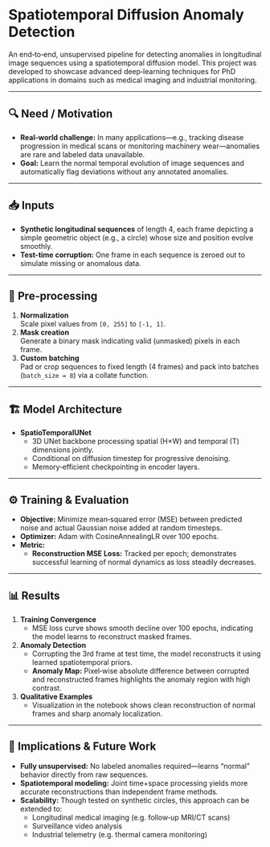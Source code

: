 # Spatiotemporal Diffusion Anomaly Detection

An end‑to‑end, unsupervised pipeline for detecting anomalies in longitudinal image sequences using a spatiotemporal diffusion model. This project was developed to showcase advanced deep‑learning techniques for PhD applications in domains such as medical imaging and industrial monitoring.

---

## 🔍 Need / Motivation
- **Real‑world challenge:** In many applications—e.g., tracking disease progression in medical scans or monitoring machinery wear—anomalies are rare and labeled data unavailable.  
- **Goal:** Learn the normal temporal evolution of image sequences and automatically flag deviations without any annotated anomalies.

---

## 📥 Inputs
- **Synthetic longitudinal sequences** of length 4, each frame depicting a simple geometric object (e.g., a circle) whose size and position evolve smoothly.  
- **Test-time corruption:** One frame in each sequence is zeroed out to simulate missing or anomalous data.

---

## 🔄 Pre‑processing
1. **Normalization**  
   Scale pixel values from `[0, 255]` to `[-1, 1]`.  
2. **Mask creation**  
   Generate a binary mask indicating valid (unmasked) pixels in each frame.  
3. **Custom batching**  
   Pad or crop sequences to fixed length (4 frames) and pack into batches (`batch_size = 8`) via a collate function.

---

## 🏗️ Model Architecture
- **SpatioTemporalUNet**  
  - 3D UNet backbone processing spatial (H×W) and temporal (T) dimensions jointly.  
  - Conditional on diffusion timestep for progressive denoising.  
  - Memory‑efficient checkpointing in encoder layers.

---

## ⚙️ Training & Evaluation
- **Objective:** Minimize mean‑squared error (MSE) between predicted noise and actual Gaussian noise added at random timesteps.  
- **Optimizer:** Adam with CosineAnnealingLR over 100 epochs.  
- **Metric:**  
  - **Reconstruction MSE Loss:** Tracked per epoch; demonstrates successful learning of normal dynamics as loss steadily decreases.

---

## 📊 Results
1. **Training Convergence**  
   - MSE loss curve shows smooth decline over 100 epochs, indicating the model learns to reconstruct masked frames.  
2. **Anomaly Detection**  
   - Corrupting the 3rd frame at test time, the model reconstructs it using learned spatiotemporal priors.  
   - **Anomaly Map:** Pixel‑wise absolute difference between corrupted and reconstructed frames highlights the anomaly region with high contrast.  
3. **Qualitative Examples**  
   - Visualization in the notebook shows clean reconstruction of normal frames and sharp anomaly localization.

---

## 🎯 Implications & Future Work
- **Fully unsupervised:** No labeled anomalies required—learns “normal” behavior directly from raw sequences.  
- **Spatiotemporal modeling:** Joint time+space processing yields more accurate reconstructions than independent frame methods.  
- **Scalability:** Though tested on synthetic circles, this approach can be extended to:
  - Longitudinal medical imaging (e.g. follow‑up MRI/CT scans)  
  - Surveillance video analysis  
  - Industrial telemetry (e.g. thermal camera monitoring)


